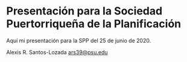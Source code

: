 # Presentación para la Sociedad Puertorriqueña de la Planificación

Aquí mi presentación para la SPP del 25 de junio de 2020. 

Alexis R. Santos-Lozada
ars39@psu.edu
